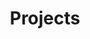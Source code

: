 ---
title: Projects

# Listing view
view: compact

# Optional banner image (relative to `assets/media/` folder).
banner:
  caption: ''
  image: ''
---